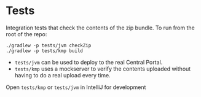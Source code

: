 # Tests

Integration tests that check the contents of the zip bundle. To run from the root of the repo:

```shell
./gradlew -p tests/jvm checkZip
./gradlew -p tests/kmp build
```

* `tests/jvm` can be used to deploy to the real Central Portal.
* `tests/kmp` uses a mockserver to verify the contents uploaded without having to do a real upload every time.

Open `tests/kmp` or `tests/jvm` in IntelliJ for development 